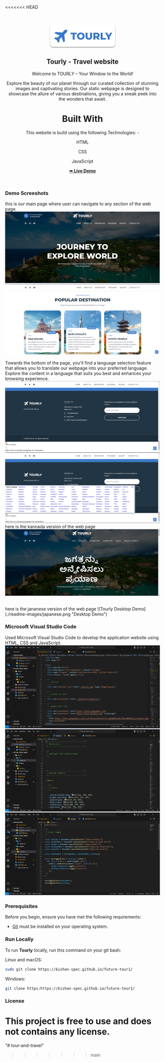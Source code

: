 <<<<<<< HEAD
<div align="center">
 
  <br />
  <br />
  
  <img src="./readme-images/project-logo.png" />

  <h2 align="center">Tourly - Travel website</h2>

  Welcome to TOURLY – Your Window to the World!

Explore the beauty of our planet through our curated collection of stunning images and captivating stories. Our static webpage is designed to showcase the allure of various destinations, giving you a sneak peek into the wonders that await.
<h1>Built With  </h1>
This website is build using the following Technologies: -

HTML

CSS

JavaScript

  <a href="https://kishan-spec.github.io/future-tour1/"><strong>➥ Live Demo</strong></a>

</div>

<br />

### Demo Screeshots
this is our main page where user can navigate to any section of the web page.
![Tourly Desktop Demo](./readme-images/desktop.png "Desktop Demo")
<br />
![Tourly Desktop Demo](./readme-images/pic2.png "Desktop Demo")
<br />

Towards the bottom of the page, you'll find a language selection feature that allows you to translate our webpage into your preferred language. Explore the content in a language that suits you best and enhances your browsing experience.
<br />
![Tourly Desktop Demo](./readme-images/lang1.png "Desktop Demo")
<br />
![Tourly Desktop Demo](./readme-images/lang2.png "Desktop Demo")
<br />
here is the kannada version of the web page
![Tourly Desktop Demo](./readme-images/kannada.png "Desktop Demo")

<br />
here is the jananese version of the web page
![Tourly Desktop Demo](./readme-images/japanese.png "Desktop Demo")
<br />



### Microsoft Visual Studio Code
Used Microsoft Visual Studio Code to develop the application website using HTML, CSS and JavaScript.
![Tourly Desktop Demo](./readme-images/vs-code1.png "Desktop Demo")
<br />
![Tourly Desktop Demo](./readme-images/vs-code2.png "Desktop Demo")
<br />
![Tourly Desktop Demo](./readme-images/vs-code3.png "Desktop Demo")
<br />

### Prerequisites

Before you begin, ensure you have met the following requirements:

* [Git](https://git-scm.com/downloads "Download Git") must be installed on your operating system.

### Run Locally

To run **Tourly** locally, run this command on your git bash:

Linux and macOS:

```bash
sudo git clone https://kishan-spec.github.io/future-tour1/
```

Windows:

```bash
git clone https:https://kishan-spec.github.io/future-tour1/
```

### License

This project is **free to use** and does not contains any license.
=======
"# tour-and-travel" 
>>>>>>> main
